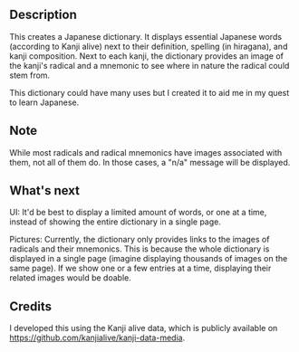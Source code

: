 ## Description
This creates a Japanese dictionary. It displays essential Japanese words (according to Kanji alive) next to their definition, spelling (in hiragana), and kanji composition. Next to each kanji, the dictionary provides an image of the kanji's radical and a mnemonic to see where in nature the radical could stem from.

This dictionary could have many uses but I created it to aid me in my quest to learn Japanese.

## Note
While most radicals and radical mnemonics have images associated with them, not all of them do. In those cases, a "n/a" message will be displayed.

## What's next
UI: It'd be best to display a limited amount of words, or one at a time, instead of showing the entire dictionary in a single page.

Pictures: Currently, the dictionary only provides links to the images of radicals and their mnemonics. This is because the whole dictionary is displayed in a single page (imagine displaying thousands of images on the same page). If we show one or a few entries at a time, displaying their related images would be doable.

## Credits
I developed this using the Kanji alive data, which is publicly available on https://github.com/kanjialive/kanji-data-media.
